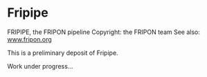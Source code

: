 # Fripipe
FRIPIPE, the FRIPON pipeline
Copyright: the FRIPON team
See also: www.fripon.org

This is a preliminary deposit of Fripipe.


Work under progress...
